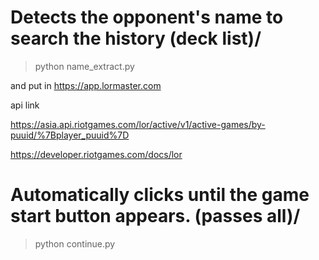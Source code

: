 # Detects the opponent's name to search the history (deck list)/
> python name_extract.py

and put in https://app.lormaster.com


api link

https://asia.api.riotgames.com/lor/active/v1/active-games/by-puuid/%7Bplayer_puuid%7D

https://developer.riotgames.com/docs/lor

# Automatically clicks until the game start button appears. (passes all)/


> python continue.py


